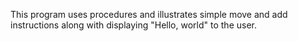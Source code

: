 This program uses procedures and illustrates simple move and add instructions along with displaying "Hello, world" to the user.

